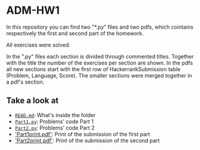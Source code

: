 # ADM-HW1
In this repository you can find two "*.py" files and two pdfs, which cointains respectively the first and second part of the homework.

All exercises were solved.

In the ".py" files each section is divided through commented titles. Together with the title the number of the exercises per section are shown. In the pdfs all new sections start with the first row of HackerrankSubmission table (Problem, Language, Score). The smaller sections were merged together in a pdf's section.

## Take a look at
- [`READ.md`](https://github.com/marinazanoni/ADM-HW1/edit/main/README.md): What's inside the folder
- [`Part1.py`](https://github.com/marinazanoni/ADM-HW1/blob/main/submissionHM1-15-10-Zanoni.py): Problems' code Part 1
- [`Part2.py`](https://github.com/marinazanoni/ADM-HW1/blob/main/Part2-HMW1-Zanoni.py): Problems' code Part 2
- ['Part1print.pdf'](https://github.com/marinazanoni/ADM-HW1/blob/main/HM1_zanoni.pdf): Print of the submission of the first part
- ['Part2print.pdf'](https://github.com/marinazanoni/ADM-HW1/blob/main/PART2Submissions%20Zanoni.pdf): Print of the submission of the second part
